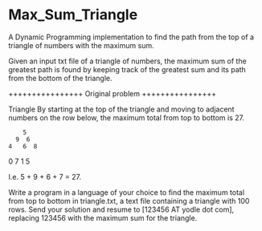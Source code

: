 Max_Sum_Triangle
================

A Dynamic Programming implementation to find the path from the top of a triangle of numbers with the maximum sum.

Given an input txt file of a triangle of numbers, the maximum sum of the greatest path is found by keeping track of 
the greatest sum and its path from the bottom of the triangle.  



++++++++++++++++
Original problem
++++++++++++++++

Triangle
By starting at the top of the triangle and moving to adjacent numbers on the row below, the maximum total from top to bottom is 27.

        5
      9  6
    4   6  8
  0   7  1   5

I.e. 5 + 9 + 6 + 7 = 27.

Write a program in a language of your choice to find the maximum total from top to bottom in triangle.txt, a text file containing a triangle with 100 rows. Send your solution and resume to [123456 AT yodle dot com], replacing 123456 with the maximum sum for the triangle.
